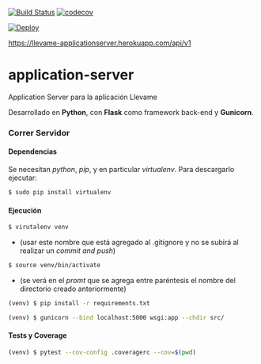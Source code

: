 [![Build Status](https://travis-ci.org/llevame/application-server.svg?branch=master)](https://travis-ci.org/llevame/application-server) [![codecov](https://codecov.io/gh/llevame/application-server/branch/master/graph/badge.svg)](https://codecov.io/gh/llevame/application-server)

[![Deploy](https://www.herokucdn.com/deploy/button.svg)](https://heroku.com/deploy)

https://llevame-applicationserver.herokuapp.com/api/v1

# application-server

Application Server para la aplicación Llevame

Desarrollado en **Python**, con **Flask** como framework back-end y **Gunicorn**.

### Correr Servidor

#### Dependencias

Se necesitan *python*, *pip*, y en particular *virtualenv*.
Para descargarlo ejecutar:

```bash
$ sudo pip install virtualenv
```

#### Ejecución

```bash
$ virutalenv venv
```
- (usar este nombre que está agregado al .gitignore y no se subirá al realizar un *commit and push*)

```bash
$ source venv/bin/activate
```
- (se verá en el *promt* que se agrega entre paréntesis el nombre del directorio creado anteriormente)

```bash
(venv) $ pip install -r requirements.txt
```
```bash
(venv) $ gunicorn --bind localhost:5000 wsgi:app --chdir src/
```
#### Tests y Coverage

```bash
(venv) $ pytest --cov-config .coveragerc --cov=$(pwd)
```
